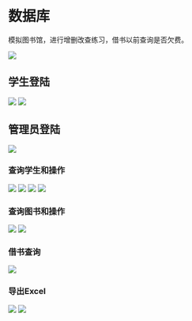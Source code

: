 # 数据库

模拟图书馆，进行增删改查练习，借书以前查询是否欠费。

![](https://github.com/Evan1995/HomeworkCode/raw/master/DataBase/pic/1.png)

## 学生登陆
![](https://github.com/Evan1995/HomeworkCode/raw/master/DataBase/pic/2.png)
![](https://github.com/Evan1995/HomeworkCode/raw/master/DataBase/pic/3.png)

## 管理员登陆
![](https://github.com/Evan1995/HomeworkCode/raw/master/DataBase/pic/4.png)

### 查询学生和操作
![](https://github.com/Evan1995/HomeworkCode/raw/master/DataBase/pic/5.png)
![](https://github.com/Evan1995/HomeworkCode/raw/master/DataBase/pic/6.png)
![](https://github.com/Evan1995/HomeworkCode/raw/master/DataBase/pic/7.png)
![](https://github.com/Evan1995/HomeworkCode/raw/master/DataBase/pic/8.png)

### 查询图书和操作
![](https://github.com/Evan1995/HomeworkCode/raw/master/DataBase/pic/9.png)
![](https://github.com/Evan1995/HomeworkCode/raw/master/DataBase/pic/10.png)

### 借书查询
![](https://github.com/Evan1995/HomeworkCode/raw/master/DataBase/pic/11.png)

### 导出Excel
![](https://github.com/Evan1995/HomeworkCode/raw/master/DataBase/pic/12.png)
![](https://github.com/Evan1995/HomeworkCode/raw/master/DataBase/pic/13.png)
